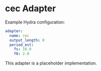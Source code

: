 # cec Adapter

Example Hydra configuration:

```yaml
adapter:
  name: cec
  output_length: 0
  period_est:
    fs: 10.0
    f0: 2.0
```

This adapter is a placeholder implementation.
